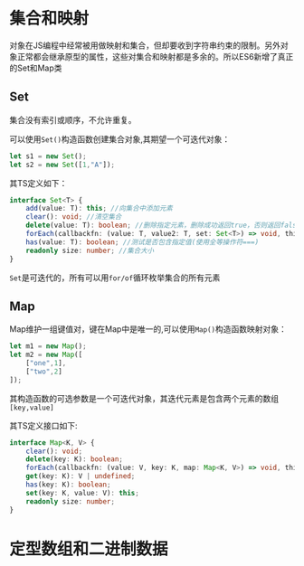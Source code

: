 # 集合和映射

对象在JS编程中经常被用做映射和集合，但却要收到字符串约束的限制。另外对象正常都会继承原型的属性，这些对集合和映射都是多余的。所以ES6新增了真正的Set和Map类

## Set

集合没有索引或顺序，不允许重复。

可以使用`Set()`构造函数创建集合对象,其期望一个可迭代对象：

~~~js
let s1 = new Set();
let s2 = new Set([1,"A"]);
~~~

其TS定义如下：

~~~ts
interface Set<T> {
    add(value: T): this; //向集合中添加元素
    clear(): void; //清空集合
    delete(value: T): boolean; //删除指定元素，删除成功返回true，否则返回false
    forEach(callbackfn: (value: T, value2: T, set: Set<T>) => void, thisArg?: any): void; //迭代
    has(value: T): boolean; //测试是否包含指定值(使用全等操作符===)
    readonly size: number; //集合大小
}
~~~

`Set`是可迭代的，所有可以用`for/of`循环枚举集合的所有元素

## Map

Map维护一组键值对，键在Map中是唯一的,可以使用`Map()`构造函数映射对象：

~~~js
let m1 = new Map();
let m2 = new Map([
    ["one",1],
    ["two",2]
]);
~~~

其构造函数的可选参数是一个可迭代对象，其迭代元素是包含两个元素的数组`[key,value]`

其TS定义接口如下:

~~~ts
interface Map<K, V> {
    clear(): void;
    delete(key: K): boolean;
    forEach(callbackfn: (value: V, key: K, map: Map<K, V>) => void, thisArg?: any): void;
    get(key: K): V | undefined;
    has(key: K): boolean;
    set(key: K, value: V): this;
    readonly size: number;
}
~~~

# 定型数组和二进制数据



